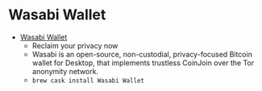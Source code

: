 # Wasabi Wallet
- [Wasabi Wallet](https://www.wasabiwallet.io/)
  -  Reclaim your privacy now
  - Wasabi is an open-source, non-custodial, privacy-focused Bitcoin wallet for Desktop, that implements trustless CoinJoin over the Tor anonymity network.
  - `brew cask install Wasabi Wallet`
